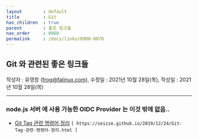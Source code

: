 ```yaml
---
layout        : default
title         : Git
has_children  : true
parent        : 좋은 링크들
nav_order     : 0060
permalink     : /docs/links/0900-0070
---
```


## Git 와 관련된 좋은 링크들
작성자 : 유영창 (frog@falinux.com), 수정일 : 2021년 10월 28일(목), 작성일 : 2021년 10월 28일(목)

---
### node.js 서버 에 사용 가능한 OIDC Provider 는 이것 밖에 없음..

- [Git Tag 관련 명령어 정리](https://seizze.github.io/2019/12/24/Git-Tag-관련-명령어-정리.html) `[ https://seizze.github.io/2019/12/24/Git-Tag-관련-명령어-정리.html ]`
